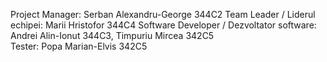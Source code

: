 Project Manager: Serban Alexandru-George 344C2
Team Leader / Liderul echipei: Marii Hristofor 344C4
Software Developer / Dezvoltator software: Andrei Alin-Ionut 344C3, Timpuriu Mircea 342C5                              
Tester: Popa Marian-Elvis 342C5

